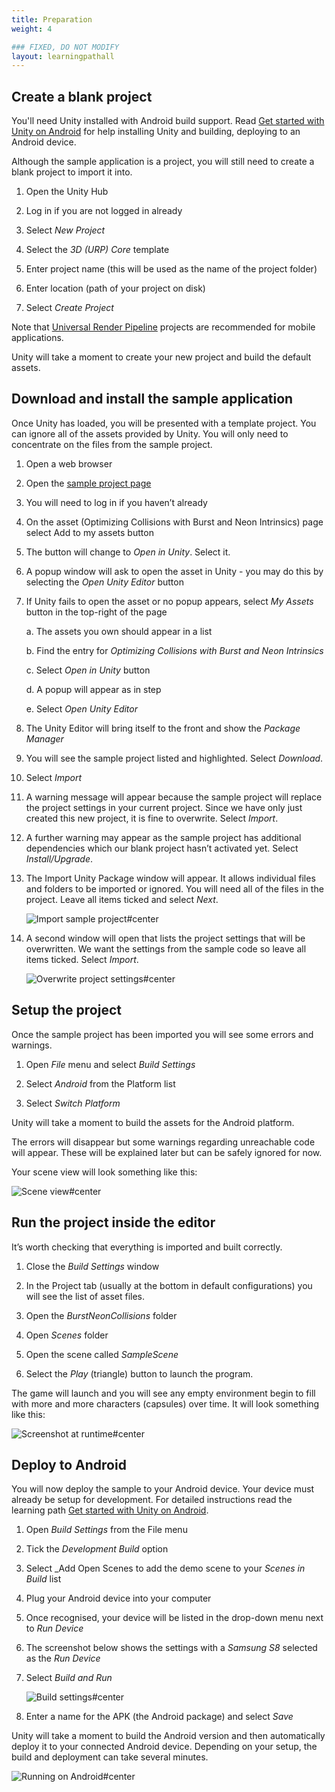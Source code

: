 ```yaml
---
title: Preparation
weight: 4

### FIXED, DO NOT MODIFY
layout: learningpathall
---
```


## Create a blank project
You'll need Unity installed with Android build support. Read [Get started with Unity on Android](/learning-paths/smartphones-and-mobile/get-started-with-unity-on-android) for help installing Unity and building, deploying to an Android device.

Although the sample application is a project, you will still need to create a blank project to import it into.

1. Open the Unity Hub

1. Log in if you are not logged in already

1. Select _New Project_

1. Select the _3D (URP) Core_ template

1. Enter project name (this will be used as the name of the project folder)

1. Enter location (path of your project on disk)

1. Select _Create Project_

Note that [Universal Render Pipeline](https://docs.unity3d.com/Packages/com.unity.render-pipelines.universal@17.0/manual/index.html) projects are recommended for mobile applications.

Unity will take a moment to create your new project and build the default assets.

## Download and install the sample application
Once Unity has loaded, you will be presented with a template project. You can ignore all of the assets provided by Unity. You will only need to concentrate on the files from the sample project.

1. Open a web browser

1. Open the  [sample project page](https://assetstore.unity.com/packages/essentials/tutorial-projects/optimizing-collisions-with-burst-and-neon-intrinsics-196303)

1. You will need to log in if you haven’t already

1. On the asset (Optimizing Collisions with Burst and Neon Intrinsics) page select Add to my assets button

1. The button will change to _Open in Unity_. Select it.

1. A popup window will ask to open the asset in Unity - you may do this by selecting the _Open Unity Editor_ button

1. If Unity fails to open the asset or no popup appears, select _My Assets_ button in the top-right of the page

    a. The assets you own should appear in a list

    b. Find the entry for _Optimizing Collisions with Burst and Neon Intrinsics_

    c. Select _Open in Unity_ button

    d. A popup will appear as in step
    
    e. Select _Open Unity Editor_

1. The Unity Editor will bring itself to the front and show the _Package Manager_

1. You will see the sample project listed and highlighted. Select _Download_.

1. Select _Import_

1. A warning message will appear because the sample project will replace the project settings in your current project. Since we have only just created this new project, it is fine to overwrite. Select _Import_.

1. A further warning may appear as the sample project has additional dependencies which our blank project hasn’t activated yet. Select _Install/Upgrade_.

1. The Import Unity Package window will appear. It allows individual files and folders to be imported or ignored. You will need all of the files in the project. Leave all items ticked and select _Next_.

    ![Import sample project#center](images/Import-window-step-1.PNG "Figure 1. Import the sample project using the Package Manager.")

1. A second window will open that lists the project settings that will be overwritten. We want the settings from the sample code so leave all items ticked. Select _Import_.

    ![Overwrite project settings#center](images/import-window-step-2.png "Figure 2. Overwrite project settings with the settings from the imported sample project.")

## Setup the project
Once the sample project has been imported you will see some errors and warnings.

1. Open _File_ menu and select _Build Settings_

1. Select _Android_ from the Platform list

1. Select _Switch Platform_

Unity will take a moment to build the assets for the Android platform.

The errors will disappear but some warnings regarding unreachable code will appear. These will be explained later but can be safely ignored for now.

Your scene view will look something like this:

![Scene view#center](images/sample-project-default-scene-view.PNG "Figure 3. Default scene view of sample project.")

## Run the project inside the editor
It’s worth checking that everything is imported and built correctly.

1. Close the _Build Settings_ window

1. In the Project tab (usually at the bottom in default configurations) you will see the list of asset files.

1. Open the _BurstNeonCollisions_ folder

1. Open _Scenes_ folder

1. Open the scene called _SampleScene_

1. Select the _Play_ (triangle) button to launch the program.

The game will launch and you will see any empty environment begin to fill with more and more characters (capsules) over time. It will look something like this:

![Screenshot at runtime#center](images/game-view.PNG "Figure 4. Sample running in Game view.")

## Deploy to Android
You will now deploy the sample to your Android device. Your device must already be setup for development. For detailed instructions read the learning path [Get started with Unity on Android](/learning-paths/smartphones-and-mobile/get-started-with-unity-on-android).

1. Open _Build Settings_ from the File menu

1. Tick the _Development Build_ option

1. Select _Add Open Scenes to add the demo scene to your _Scenes in Build_ list

1. Plug your Android device into your computer

1. Once recognised, your device will be listed in the drop-down menu next to _Run Device_

1. The screenshot below shows the settings with a _Samsung S8_ selected as the _Run Device_

1. Select _Build and Run_

    ![Build settings#center](images/android-build-settings.PNG "Figure 5. Android build settings showing selected Android device.")

1. Enter a name for the APK (the Android package) and select _Save_

Unity will take a moment to build the Android version and then automatically deploy it to your connected Android device. Depending on your setup, the build and deployment can take several minutes.

![Running on Android#center](images/android-plain-mode.jpg "Figure 6. Sample application running on Android.")
